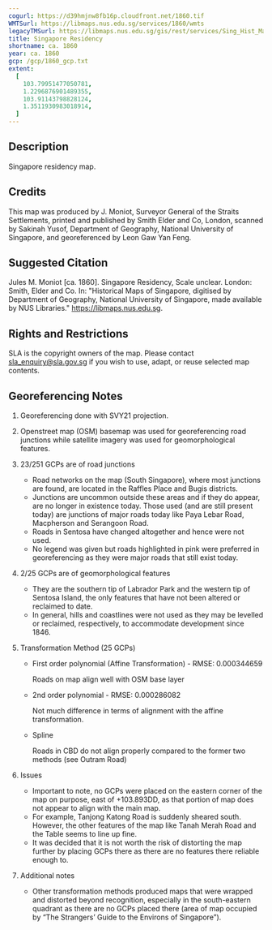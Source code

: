 ```yaml
---
cogurl: https://d39hmjnw8fb16p.cloudfront.net/1860.tif
WMTSurl: https://libmaps.nus.edu.sg/services/1860/wmts
legacyTMSurl: https://libmaps.nus.edu.sg/gis/rest/services/Sing_Hist_Maps/1860/MapServer/tile/{z}/{y}/{x}
title: Singapore Residency
shortname: ca. 1860
year: ca. 1860
gcp: /gcp/1860_gcp.txt
extent:
  [
    103.79951477050781,
    1.2296876901489355,
    103.91143798828124,
    1.3511930983018914,
  ]
---
```


## Description

Singapore residency map.

## Credits

This map was produced by J. Moniot, Surveyor General of the Straits Settlements, printed and published by Smith Elder and Co, London, scanned by Sakinah Yusof, Department of Geography, National University of Singapore, and georeferenced by Leon Gaw Yan Feng.

## Suggested Citation

Jules M. Moniot [ca. 1860]. Singapore Residency, Scale unclear. London: Smith, Elder and Co. In: "Historical Maps of Singapore, digitised by Department of Geography, National University of Singapore, made available by NUS Libraries." https://libmaps.nus.edu.sg.

## Rights and Restrictions

SLA is the copyright owners of the map. Please contact sla_enquiry@sla.gov.sg if you wish to use, adapt, or reuse selected map contents.

## Georeferencing Notes

1. Georeferencing done with SVY21 projection.

2. Openstreet map (OSM) basemap was used for georeferencing road junctions while satellite imagery was used for geomorphological features.

3. 23/251 GCPs are of road junctions

   - Road networks on the map (South Singapore), where most junctions are found, are located in the Raffles Place and Bugis districts.
   - Junctions are uncommon outside these areas and if they do appear, are no longer in existence today. Those used (and are still present today) are junctions of major roads today like Paya Lebar Road, Macpherson and Serangoon Road.
   - Roads in Sentosa have changed altogether and hence were not used.
   - No legend was given but roads highlighted in pink were preferred in georeferencing as they were major roads that still exist today.

4. 2/25 GCPs are of geomorphological features

   - They are the southern tip of Labrador Park and the western tip of Sentosa Island, the only features that have not been altered or reclaimed to date.
   - In general, hills and coastlines were not used as they may be levelled or reclaimed, respectively, to accommodate development since 1846.

5. Transformation Method (25 GCPs)

   - First order polynomial (Affine Transformation) - RMSE: 0.000344659

     Roads on map align well with OSM base layer

   - 2nd order polynomial - RMSE: 0.000286082

     Not much difference in terms of alignment with the affine transformation.

   - Spline

     Roads in CBD do not align properly compared to the former two methods (see Outram Road)

6. Issues

   - Important to note, no GCPs were placed on the eastern corner of the map on purpose, east of +103.893DD, as that portion of map does not appear to align with the main map.
   - For example, Tanjong Katong Road is suddenly sheared south. However, the other features of the map like Tanah Merah Road and the Table seems to line up fine.
   - It was decided that it is not worth the risk of distorting the map further by placing GCPs there as there are no features there reliable enough to.

7. Additional notes

   - Other transformation methods produced maps that were wrapped and distorted beyond recognition, especially in the south-eastern quadrant as there are no GCPs placed there (area of map occupied by “The Strangers’ Guide to the Environs of Singapore”).
